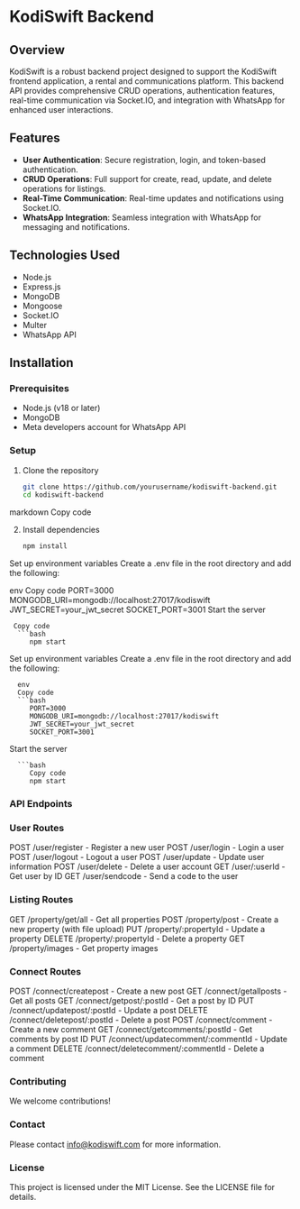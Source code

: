 # KodiSwift Backend

## Overview
KodiSwift is a robust backend project designed to support the KodiSwift frontend application, a rental and communications platform.
This backend API provides comprehensive CRUD operations, authentication features, real-time communication via Socket.IO, and integration with WhatsApp for enhanced user interactions.

## Features
- **User Authentication**: Secure registration, login, and token-based authentication.
- **CRUD Operations**: Full support for create, read, update, and delete operations for listings.
- **Real-Time Communication**: Real-time updates and notifications using Socket.IO.
- **WhatsApp Integration**: Seamless integration with WhatsApp for messaging and notifications.

## Technologies Used
- Node.js
- Express.js
- MongoDB
- Mongoose
- Socket.IO
- Multer
- WhatsApp API

## Installation

### Prerequisites
- Node.js (v18 or later)
- MongoDB
- Meta developers account for WhatsApp API

### Setup
1. Clone the repository
   ```bash
   git clone https://github.com/yourusername/kodiswift-backend.git
   cd kodiswift-backend

markdown
Copy code

2. Install dependencies
   ```bash
   npm install
Set up environment variables
Create a .env file in the root directory and add the following:

   env
   Copy code
   PORT=3000
   MONGODB_URI=mongodb://localhost:27017/kodiswift
   JWT_SECRET=your_jwt_secret
   SOCKET_PORT=3001
   Start the server

     Copy code
      ```bash 
         npm start


Set up environment variables
Create a .env file in the root directory and add the following:

      env
      Copy code
      ```bash
         PORT=3000
         MONGODB_URI=mongodb://localhost:27017/kodiswift
         JWT_SECRET=your_jwt_secret
         SOCKET_PORT=3001

Start the server

      ```bash
         Copy code
         npm start

### API Endpoints

### User Routes
POST /user/register - Register a new user
POST /user/login - Login a user
POST /user/logout - Logout a user
POST /user/update - Update user information
POST /user/delete - Delete a user account
GET /user/:userId - Get user by ID
GET /user/sendcode - Send a code to the user

### Listing Routes
GET /property/get/all - Get all properties
POST /property/post - Create a new property (with file upload)
PUT /property/:propertyId - Update a property
DELETE /property/:propertyId - Delete a property
GET /property/images - Get property images

### Connect Routes
POST /connect/createpost - Create a new post
GET /connect/getallposts - Get all posts
GET /connect/getpost/:postId - Get a post by ID
PUT /connect/updatepost/:postId - Update a post
DELETE /connect/deletepost/:postId - Delete a post
POST /connect/comment - Create a new comment
GET /connect/getcomments/:postId - Get comments by post ID
PUT /connect/updatecomment/:commentId - Update a comment
DELETE /connect/deletecomment/:commentId - Delete a comment



### Contributing
We welcome contributions!

### Contact
Please contact info@kodiswift.com for more information.

 ### License
This project is licensed under the MIT License. See the LICENSE file for details.
